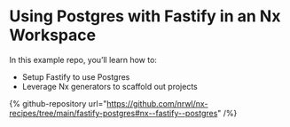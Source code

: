 # Using Postgres with Fastify in an Nx Workspace

In this example repo, you’ll learn how to:

-  Setup Fastify to use Postgres
-  Leverage Nx generators to scaffold out projects

{% github-repository url="https://github.com/nrwl/nx-recipes/tree/main/fastify-postgres#nx--fastify--postgres" /%}
